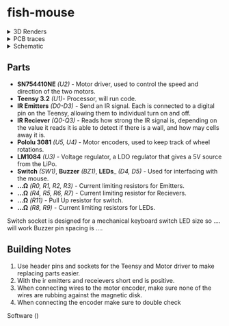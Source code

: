 # fish-mouse

<details><summary> 3D Renders </summary> 
 
![alt text](https://i.gyazo.com/6f8037a90cf6d5079d7c5b4d399169a1.png "top")
![alt text](https://i.gyazo.com/6857428b345924a1912f8933cdfc5366.png "side")
![alt text](https://i.gyazo.com/76046006bc29e7ea5711500e6e7092ed.png "front")
</details>

<details><summary> PCB traces </summary> 
  
![alt text](https://i.gyazo.com/c64162fd798aef0fdc69f54d9545e707.png "pcb traces")
</details>

<details><summary> Schematic </summary> 
  
![alt text](https://i.gyazo.com/9caa049c938e77acb3995b97b3d5b04c.png "schematic")
</details>

<h2> Parts </h2>

* __SN754410NE__ _(U2)_ - Motor driver, used to control the speed and direction of the two motors.
* __Teensy 3.2__ _(U1)_- Processor, will run code.
* __IR Emitters__ _(D0-D3)_ - Send an IR signal. Each is connected to a digital pin on the Teensy, allowing them to individual turn on and off.
* __IR Reciever__ _(Q0-Q3)_ - Reads how strong the IR signal is, depending on the value it reads it is able to detect if there is a wall, and how may cells away it is.
* __Pololu 3081__ _(U5, U4)_ - Motor encoders, used to keep track of wheel rotations.
* __LM1084__ _(U3)_ - Voltage regulator, a LDO regulator that gives a 5V source from the LiPo.
* __Switch__ _(SW1)_, __Buzzer__ _(BZ1)_, __LEDs___ _(D4, D5)_ - Used for interfacing with the mouse.
* __...Ω__ _(R0, R1, R2, R3)_ - Current limiting resistors for Emitters.
* __...Ω__ _(R4, R5, R6, R7)_ - Current limiting resistor for Recievers.
* __...Ω__ _(R11)_ - Pull Up resistor for switch.
* __...Ω__ _(R8, R9)_ - Current limiting resistors for LEDs.

Switch socket is designed for a mechanical keyboard switch
LED size so .... will work
Buzzer pin spacing is ....

<h2> Building Notes </h2>

1. Use header pins and sockets for the Teensy and Motor driver to make replacing parts easier.
1. With the ir emitters and receievers short end is positive.
1. When connecting wires to the motor encoder, make sure none of the wires are rubbing against the magnetic disk.
1. When connecting the encoder make sure to double check 


Software
()
